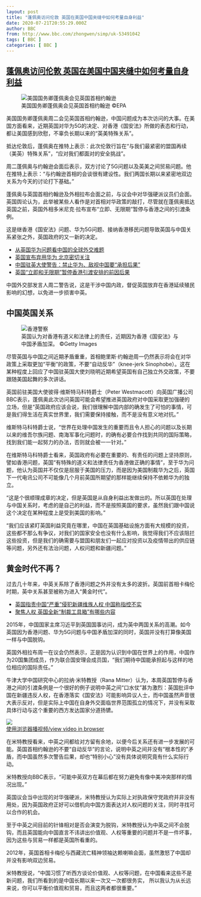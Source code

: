 ```yaml
---
layout: post
title: "蓬佩奥访问伦敦 英国在美国中国夹缝中如何考量自身利益"
date: 2020-07-21T20:55:29.000Z
author: BBC
from: http://www.bbc.com/zhongwen/simp/uk-53491042
tags: [ BBC ]
categories: [ BBC ]
---
```

<!--1595364929000-->
[蓬佩奥访问伦敦 英国在美国中国夹缝中如何考量自身利益](http://www.bbc.com/zhongwen/simp/uk-53491042)
------

<div>
<figure><img alt="美国国务卿蓬佩奥会见英国首相约翰逊" src="https://ichef.bbci.co.uk/news/600/cpsprodpb/14C40/production/_113565058_08674a4d-f3d8-4617-9082-ed348c96b5a9.jpg" referrerpolicy="no-referrer"><br><figcaption>美国国务卿蓬佩奥会见英国首相约翰逊 ©EPA</figcaption></figure><p class="story-body__introduction">美国国务卿蓬佩奥周二会见英国首相约翰逊，中国问题成为本次访问的大事。在美国方面看来，近期英国对华为5G的决定、对香港《国安法》所做的表态和行动，都让美国感到欣慰，不辜负长期以来的“英美特殊关系”。</p><p>抵达伦敦后，蓬佩奥在推特上表示：此次伦敦行旨在“与我们最紧密的盟国再续（美英）特殊关系”，“应对我们都面对的安全挑战”。</p><p>周二蓬佩奥与约翰逊会面后表示，双方讨论了5G问题以及英美之间贸易问题。他在推特上表示：“与约翰逊首相的会谈很有建设性。我们两国长期以来紧密地双边关系为今天的讨论打下基础。”</p><p>蓬佩奥与英国首相约翰逊及外相拉布会面之前，与议会中对华强硬派议员们会面。英国舆论认为，此举被某些人看作是对首相对华政策的敲打，尽管就在蓬佩奥抵达英国之前，英国外相多米尼克·拉布宣布“立即、无限期”暂停与香港之间的引渡条例。</p><p>这是继香港《国安法》问题、华为5G问题、接纳香港移民问题导致英国与中国关系紧张之外，英国政府的又一新的决定。</p><ul class="story-body__unordered-list"><li class="story-body__list-item"><a href="http://www.bbc.com/zhongwen/simp/world-53404112" class="story-body__link">从英国华为问题看中国的全球外交难题</a></li><li class="story-body__list-item"><a href="http://www.bbc.com/zhongwen/simp/uk-53398343" class="story-body__link">英国宣布弃用华为 北京密切关注</a></li><li class="story-body__list-item"><a href="http://www.bbc.com/zhongwen/simp/uk-53323160" class="story-body__link">中国驻英大使警告：禁止华为、敌视中国要“承担后果”</a></li><li class="story-body__list-item"><a href="http://www.bbc.com/zhongwen/simp/uk-53475174" class="story-body__link">英国“立即和无限期”暂停香港引渡安排的前因后果</a></li></ul><p>中国外交部发言人周二警告说，这是干涉中国内政，督促英国放弃在香港延续殖民影响的幻想，以免进一步损害中英。</p><h2 class="story-body__crosshead">中国英国关系</h2><figure><img alt="香港警察" src="https://ichef.bbci.co.uk/news/600/cpsprodpb/3EB8/production/_113565061_ff543614-89fb-4847-902e-99207b7d13e3.jpg" referrerpolicy="no-referrer"><br><figcaption>英国认为对香港有道义和法律上的责任，近期因为香港《国安法》与中国矛盾加深。 ©Getty Images</figcaption></figure><p>尽管英国与中国之间近期矛盾重重，首相鲍里斯·约翰逊周一仍然表示将会在对华政策上采取更加“平衡”的政策，不要“自动反华”（knee-jerk Sinophobe）。这在某种程度上回应了中国驻英国大使刘晓明近期希望英国有自己独立外交政策，不要跟随美国起舞的多次讲话。</p><p>英国前驻美国大使彼得·维斯特马科特爵士（Peter Westmacott）向英国广播公司BBC表示，蓬佩奥此次访问英国可能会希望推进英国政府对中国采取更加强硬的立场，但是“英国政府应该会说，我们很理解中国内部的确发生了可怕的事情，可是我们得生活在真实世界里，我们需要保持接触，而不是没有意义地对抗。”</p><p>维斯特马科特爵士说，“世界在处理中国发生的重要而且令人担心的问题以及长期以来的维吾尔族问题、南海军事化问题时，的确有必要合作找到共同的国际策略，找到我们能一起努力的办法，否则就会被一一针对。”</p><p>在维斯特马科特爵士看来，英国政府有必要在重要的、有责任的问题上坚持原则，譬如香港问题，英国“有特殊的道义和法律责任为香港做正确的事情”，至于华为问题，他认为英国并不仅仅是屈服于美国的压力，而是因为美国制裁华为之后，英国下一代电讯公司不可能像几个月前英国所期望的那样能继续保持不依赖华为的独立。</p><p>“这是个很顺理成章的决定，但是英国是从自身利益出发做出的。所以英国在处理与中国关系时，考虑的是自己的利益，而不是按照美国的要求，虽然我们跟中国说这个决定在某种程度上是受到美国的影响。”</p><p>“我们应该紧盯英国利益究竟在哪里，中国在英国基础设施方面有大规模的投资，这些都不那么有争议，对我们的国家安全也没有什么影响，我觉得我们不应该阻拦这些投资，但是我们的确需要与盟国和朋友们一起应对投资以及疫情带出的供应链等问题，另外还有法治问题，人权问题和新疆问题。”</p><h2 class="story-body__crosshead">黄金时代不再？</h2><p>过去几十年来，中英关系除了香港问题之外并没有太多的波折。英国前首相卡梅伦时期，英中关系甚至被称为进入“黄金时代”。</p><ul class="story-body__unordered-list"><li class="story-body__list-item"><a href="http://www.bbc.com/zhongwen/simp/uk-53470961" class="story-body__link">英国指责中国“严重”侵犯新疆维族人权 中国称指控不实</a></li><li class="story-body__list-item"><a href="http://www.bbc.com/zhongwen/simp/uk-53321448" class="story-body__link">聚焦人权 英国全新“制裁工具箱”有哪些内容</a></li></ul><p>2015年，中国国家主席习近平到英国国事访问，成为英中两国关系的高潮。如今英国因为香港问题、华为5G问题与中国矛盾加深的同时，英国并没有打算像美国一样与中国脱钩。</p><p>英国外相拉布周一在议会仍然表示，正是因为认识到中国在世界上的作用，中国作为20国集团成员，作为联合国安理会成员国，“我们期待中国能承担起与这样的地位相应的国际责任。”</p><p>牛津大学中国研究中心的拉纳·米特教授（Rana Mitter）认为，本周英国暂停与香港之间的引渡条例是一个很好的例子说明中英之间“口水仗”甚为激烈：英国批评中国在新疆违反人权，在香港落实《国安法》可能影响异议人士，而中国虽然声音很大表示反对，但是实际上中国在自身外交面临世界范围孤立的情况下，并没有采取具体行动与这个重要的西方发达国家分道扬镳。</p><img class="media-placeholder player-with-placeholder__image narrative-video-placeholder" src="https://ichef.bbci.co.uk/images/ic/720x405/p08lfd71.jpg" referrerpolicy="no-referrer"><br><a href="https://www.bbc.com/zhongwen/simp/uk-53491042/embed">使用浏览器播视频/view video in browser</a><p>在米特教授看来，中英之间都给对方留有余地，以便今后关系还有进一步发展的可能。英国首相约翰逊的不要“自动反华”的言论，说明中英之间并没有“根本性的”矛盾，而中国虽然多次警告后果，却也“特别小心”没有具体说明究竟有什么实际行动。</p><p>米特教授向BBC表示，“可能中英双方在幕后都在努力避免有像中美冲突那样的情况出现。”</p><p>英国议会当中出现的对华强硬派，米特教授认为实际上对执政保守党政府并非没有用处，因为英国政府正好可以借机向中国方面表达对人权问题的关注，同时寻找可以合作的机会。</p><p>至于中英之间目前的针锋相对是否会演变为脱钩，米特教授认为中英之间不会脱钩，而且英国能向中国直言不讳讲出价值观、人权等重要的问题并不是一件坏事，因为这些与贸易一样都是英国所看重的。</p><p>2012年，英国首相卡梅伦与西藏流亡精神领袖达赖喇嘛会面，虽然激怒了中国却并没有影响双边贸易。</p><p>米特教授说，“中国习惯了听西方谈论价值观、人权等问题，在中国看来这些不是新问题，我们所看到的是中国长期以来一次又一次都很务实， 所以我认为从长远来说，你可以平衡价值观和贸易，而且这两者都很重要。”</p>
</div>

